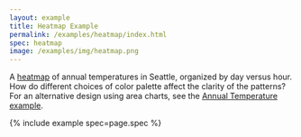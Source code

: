 ```yaml
---
layout: example
title: Heatmap Example
permalink: /examples/heatmap/index.html
spec: heatmap
image: /examples/img/heatmap.png
---
```


A [heatmap](https://en.wikipedia.org/wiki/Heat_map) of annual temperatures in Seattle, organized by day versus hour. How do different choices of color palette affect the clarity of the patterns? For an alternative design using area charts, see the [Annual Temperature example](../annual-temperature).

{% include example spec=page.spec %}
